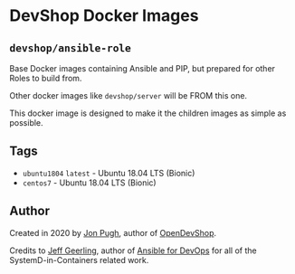 # DevShop Docker Images

## `devshop/ansible-role`

Base Docker images containing Ansible and PIP, but prepared for other Roles to build from.

Other docker images like `devshop/server` will be FROM this one.

This docker image is designed to make it the children images as simple as possible.

## Tags

- `ubuntu1804` `latest` - Ubuntu 18.04 LTS (Bionic)
- `centos7` - Ubuntu 18.04 LTS (Bionic)

## Author

Created in 2020 by [Jon Pugh](https://www.github.com/jonpugh/), author of [OpenDevShop](https://getdevshop.com/).

Credits to [Jeff Geerling](https://www.jeffgeerling.com/), author of [Ansible for DevOps](https://www.ansiblefordevops.com/) for all of the SystemD-in-Containers related work.
